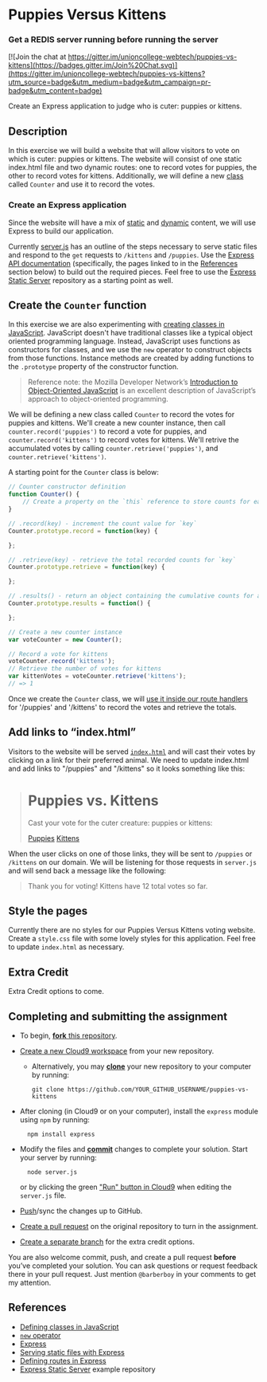 Puppies Versus Kittens
======================

### Get a REDIS server running before running the server

[![Join the chat at https://gitter.im/unioncollege-webtech/puppies-vs-kittens](https://badges.gitter.im/Join%20Chat.svg)](https://gitter.im/unioncollege-webtech/puppies-vs-kittens?utm_source=badge&utm_medium=badge&utm_campaign=pr-badge&utm_content=badge)

Create an Express application to judge who is cuter: puppies or kittens.

Description
-----------

In this exercise we will build a website that will allow visitors to vote on
which is cuter: puppies or kittens. The website will consist of one static
index.html file and two dynamic routes: one to record votes for puppies, the
other to record votes for kittens. Additionally, we will define a new [class][classes]
called `Counter` and use it to record the votes.

### Create an Express application

Since the website will have a mix of [static] and [dynamic] content, we will use
Express to build our application.

Currently [server.js](./server.js) has an outline of the steps necessary to
serve static files and respond to the `get` requests to `/kittens` and
`/puppies`. Use the [Express API documentation][Express] (specifically, the pages
linked to in the [References](#references) section below) to build out the
required pieces. Feel free to use the [Express Static Server] repository as a
starting point as well.

## Create the `Counter` function

In this exercise we are also experimenting with
[creating classes in JavaScript][classes]. JavaScript doesn't have traditional
classes like a typical object oriented programming language. Instead, JavaScript
uses functions as constructors for classes, and we use the `new` operator to
construct objects from those functions. Instance methods are created by
adding functions to the `.prototype` property of the constructor function.

> Reference note: the Mozilla Developer Network’s
[Introduction to Object-Oriented JavaScript][classes] is an excellent
description of JavaScript’s approach to object-oriented programming.

We will be defining a new class called `Counter` to record the votes for puppies
and kittens. We'll create a new counter instance, then call `counter.record('puppies')`
to record a vote for puppies, and `counter.record('kittens')` to record votes for
kittens. We'll retrive the accumulated votes by calling
`counter.retrieve('puppies')`, and `counter.retrieve('kittens')`.

A starting point for the `Counter` class is below:

```js
// Counter constructor definition
function Counter() {
    // Create a property on the `this` reference to store counts for each key
}

// .record(key) - increment the count value for `key`
Counter.prototype.record = function(key) {

};

// .retrieve(key) - retrieve the total recorded counts for `key`
Counter.prototype.retrieve = function(key) {

};

// .results() - return an object containing the cumulative counts for all keys
Counter.prototype.results = function() {

};

// Create a new counter instance
var voteCounter = new Counter();

// Record a vote for kittens
voteCounter.record('kittens');
// Retrieve the number of votes for kittens
var kittenVotes = voteCounter.retrieve('kittens');
// => 1
```

Once we create the `Counter` class, we will
[use it inside our route handlers](https://github.com/unioncollege-webtech/puppies-vs-kittens/blob/master/server.js#L18)
for '/puppies' and '/kittens' to record the votes and retrieve the totals.


## Add links to “index.html”

Visitors to the website will be served [`index.html`](./index.html) and will
cast their votes by clicking on a link for their preferred animal. We need to
update index.html and add links to "/puppies" and "/kittens" so it looks
something like this:

> <h1>Puppies vs. Kittens</h1>
> <p>Cast your vote for the cuter creature: puppies or kittens:</p>
>
> <a href="/puppies">Puppies</a> <a href="/kittens">Kittens</a>

When the user clicks on one of those links, they will be sent to `/puppies` or
`/kittens` on our domain. We will be listening for those requests in `server.js`
and will send back a message like the following:

> Thank you for voting! Kittens have 12 total votes so far.

## Style the pages

Currently there are no styles for our Puppies Versus Kittens voting website.
Create a `style.css` file with some lovely styles for this application. Feel
free to update `index.html` as necessary.

Extra Credit
------------

Extra Credit options to come.

Completing and submitting the assignment
----------------------------------------

- To begin, [**fork** this repository](https://guides.github.com/activities/forking/).
- [Create a new Cloud9 workspace](https://docs.c9.io/docs/setting-up-github-workspace)
  from your new repository.
  - Alternatively, you may [**clone**](http://gitref.org/creating/#clone) your
    new repository to your computer by running:

        git clone https://github.com/YOUR_GITHUB_USERNAME/puppies-vs-kittens

- After cloning (in Cloud9 or on your computer), install the `express`
  module using `npm` by running:

        npm install express

- Modify the files and [**commit**](http://gitref.org/basic/#commit) changes to
  complete your solution. Start your server by running:

        node server.js

  or by clicking the green ["Run" button in Cloud9](https://docs.c9.io/docs/run-an-application#section-method-1-use-the-run-panel)
  when editing the `server.js` file.
- [Push](http://gitref.org/remotes/#push)/sync the changes up to GitHub.
- [Create a pull request](https://help.github.com/articles/creating-a-pull-request) on the original repository to turn in the assignment.
- [Create a separate branch](http://gitref.org/branching/#branch) for the extra credit options.

You are also welcome commit, push, and create a pull request **before** you’ve
completed your solution. You can ask questions or request feedback there in your
pull request. Just mention `@barberboy` in your comments to get my attention.

References
----------

* [Defining classes in JavaScript][classes]
* [`new` operator][new operator]
* [Express]
* [Serving static files with Express][Static]
* [Defining routes in Express][Dynamic]
* [Express Static Server] example repository

[server.js]: ./server.js
[classes]: https://developer.mozilla.org/en-US/docs/Web/JavaScript/Introduction_to_Object-Oriented_JavaScript#Custom_objects
[Express]: http://expressjs.com/4x/api.html
[Static]: http://expressjs.com/starter/static-files.html
[Dynamic]: http://expressjs.com/guide/routing.html
[Express Static Server]: https://github.com/unioncollege-webtech/express-static-server/blob/master/server.js#L3
[new operator]: https://developer.mozilla.org/en-US/docs/Web/JavaScript/Reference/Operators/new
